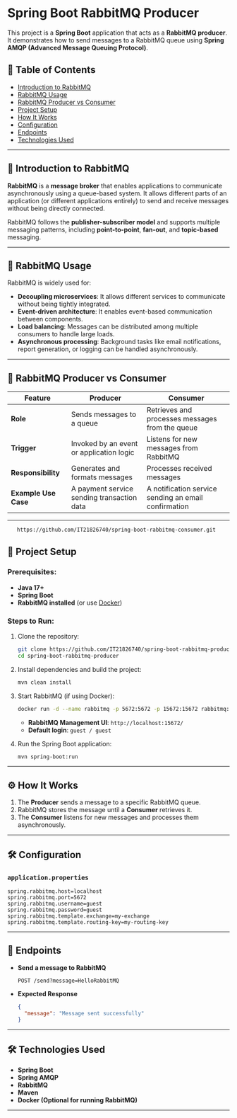 # Spring Boot RabbitMQ Producer

This project is a **Spring Boot** application that acts as a **RabbitMQ producer**. It demonstrates how to send messages to a RabbitMQ queue using **Spring AMQP (Advanced Message Queuing Protocol)**.

## 📌 Table of Contents
- [Introduction to RabbitMQ](#introduction-to-rabbitmq)
- [RabbitMQ Usage](#rabbitmq-usage)
- [RabbitMQ Producer vs Consumer](#rabbitmq-producer-vs-consumer)
- [Project Setup](#project-setup)
- [How It Works](#how-it-works)
- [Configuration](#configuration)
- [Endpoints](#endpoints)
- [Technologies Used](#technologies-used)
  
---

## 🐇 Introduction to RabbitMQ

**RabbitMQ** is a **message broker** that enables applications to communicate asynchronously using a queue-based system. It allows different parts of an application (or different applications entirely) to send and receive messages without being directly connected.

RabbitMQ follows the **publisher-subscriber model** and supports multiple messaging patterns, including **point-to-point**, **fan-out**, and **topic-based** messaging.

---

## 📌 RabbitMQ Usage

RabbitMQ is widely used for:
- **Decoupling microservices**: It allows different services to communicate without being tightly integrated.
- **Event-driven architecture**: It enables event-based communication between components.
- **Load balancing**: Messages can be distributed among multiple consumers to handle large loads.
- **Asynchronous processing**: Background tasks like email notifications, report generation, or logging can be handled asynchronously.

---

## 🔄 RabbitMQ Producer vs Consumer

| Feature      | Producer | Consumer |
|-------------|----------|----------|
| **Role**     | Sends messages to a queue | Retrieves and processes messages from the queue |
| **Trigger**  | Invoked by an event or application logic | Listens for new messages from RabbitMQ |
| **Responsibility** | Generates and formats messages | Processes received messages |
| **Example Use Case** | A payment service sending transaction data | A notification service sending an email confirmation |

---

```bash
   https://github.com/IT21826740/spring-boot-rabbitmq-consumer.git
   ```

## 🚀 Project Setup

### Prerequisites:
- **Java 17+**
- **Spring Boot**
- **RabbitMQ installed** (or use [Docker](https://www.rabbitmq.com/download.html))

### Steps to Run:

1. Clone the repository:
   ```bash
   git clone https://github.com/IT21826740/spring-boot-rabbitmq-producer.git
   cd spring-boot-rabbitmq-producer
   ```

2. Install dependencies and build the project:
   ```bash
   mvn clean install
   ```

3. Start RabbitMQ (if using Docker):
   ```bash
   docker run -d --name rabbitmq -p 5672:5672 -p 15672:15672 rabbitmq:management
   ```
   - **RabbitMQ Management UI**: `http://localhost:15672/`
   - **Default login**: `guest / guest`

4. Run the Spring Boot application:
   ```bash
   mvn spring-boot:run
   ```

---

## ⚙️ How It Works

1. The **Producer** sends a message to a specific RabbitMQ queue.
2. RabbitMQ stores the message until a **Consumer** retrieves it.
3. The **Consumer** listens for new messages and processes them asynchronously.

---

## 🛠 Configuration

### `application.properties`
```properties
spring.rabbitmq.host=localhost
spring.rabbitmq.port=5672
spring.rabbitmq.username=guest
spring.rabbitmq.password=guest
spring.rabbitmq.template.exchange=my-exchange
spring.rabbitmq.template.routing-key=my-routing-key
```

---

## 📡 Endpoints

- **Send a message to RabbitMQ**
  ```http
  POST /send?message=HelloRabbitMQ
  ```

- **Expected Response**
  ```json
  {
    "message": "Message sent successfully"
  }
  ```

---

## 🛠 Technologies Used

- **Spring Boot**
- **Spring AMQP**
- **RabbitMQ**
- **Maven**
- **Docker (Optional for running RabbitMQ)**

---
